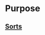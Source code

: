 # Purpose

## [Sorts](https://github.com/unboagable/software-engineering-roadmap/blob/master/Computer%20Science%20Review/Notes/Algorithms/Purpose/Sorts/Sorts.md)

